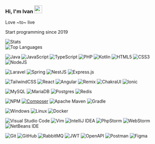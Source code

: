 ### Hi, I'm Ivan <img src="https://media.giphy.com/media/hvRJCLFzcasrR4ia7z/giphy.gif" width="25px">
<!-- [![Website](https://img.shields.io/badge/student-yes-green?style=flat)](https://google.com) -->

Love ~to~ live

Start programming since 2019

![Stats](https://github-readme-stats.vercel.app/api?username=stackpan&show_icons=true&theme=transparent&hide_border=false&count_private=true&card_width=500px)
<br>
![Top Languages](https://github-readme-stats.vercel.app/api/top-langs/?username=stackpan&layout=compact&hide_border=false&theme=transparent&card_width=500px)

![Java](https://img.shields.io/badge/Java-%23ED8B00.svg?style=flat-square&logo=openjdk&logoColor=white)
![JavaScript](https://img.shields.io/badge/Javascript-%23323330.svg?style=flat-square&logo=javascript&logoColor=%23F7DF1E)
![TypeScript](https://img.shields.io/badge/Typescript-%23007ACC.svg?style=flat-square&logo=typescript&logoColor=white)
![PHP](https://img.shields.io/badge/PHP-%23777BB4.svg?style=flat-square&logo=php&logoColor=white)
![Kotlin](https://img.shields.io/badge/Kotlin-%237F52FF.svg?style=flat-square&logo=kotlin&logoColor=white)
![HTML5](https://img.shields.io/badge/HTML-%23E34F26.svg?style=flat-square&logo=html5&logoColor=white)
![CSS3](https://img.shields.io/badge/CSS-%231572B6.svg?style=flat-square&logo=css3&logoColor=white)
![NodeJS](https://img.shields.io/badge/NodeJS-6DA55F?style=flat-square&logo=node.js&logoColor=white)

![Laravel](https://img.shields.io/badge/Laravel-%23FF2D20.svg?style=flat-square&logo=laravel&logoColor=white)
![Spring](https://img.shields.io/badge/Spring-%236DB33F.svg?style=flat-square&logo=spring&logoColor=white)
![NestJS](https://img.shields.io/badge/NestJS-%23E0234E.svg?style=flat-square&logo=nestjs&logoColor=white)
![Express.js](https://img.shields.io/badge/Express.js-%23404d59.svg?style=flat-square&logo=express&logoColor=%2361DAFB)

![TailwindCSS](https://img.shields.io/badge/TailwindCSS-%2338B2AC.svg?style=flat-square&logo=tailwind-css&logoColor=white)
![React](https://img.shields.io/badge/React-%2320232a.svg?style=flat-square&logo=react&logoColor=%2361DAFB)
![Angular](https://img.shields.io/badge/Angular-%23DD0031.svg?style=flat-square&logo=angular&logoColor=white)
![Remix](https://img.shields.io/badge/Remix-%23000.svg?style=flat-square&logo=remix&logoColor=white)
![ChakraUI](https://img.shields.io/badge/ChakraUI-%234ED1C5.svg?style=flat-square&logo=chakraui&logoColor=white)
![Ionic](https://img.shields.io/badge/Ionic-%233880FF.svg?style=flat-square&logo=Ionic&logoColor=white)

![MySQL](https://img.shields.io/badge/MySQL-%2300f.svg?style=flat-square&logo=mysql&logoColor=white)
![MariaDB](https://img.shields.io/badge/MariaDB-003545?style=flat-square&logo=mariadb&logoColor=white)
![Postgres](https://img.shields.io/badge/Postgres-%23316192.svg?style=flat-square&logo=postgresql&logoColor=white)
![Redis](https://img.shields.io/badge/Redis-%23DD0031.svg?style=flat-square&logo=redis&logoColor=white)

![NPM](https://img.shields.io/badge/NPM-%23CB3837.svg?style=flat-square&logo=npm&logoColor=white)
[![Composer](https://img.shields.io/badge/Composer-%23FFF?style=flat-square&logoColor=%23222&logo=composer)](https://getcomposer.org)
![Apache Maven](https://img.shields.io/badge/Apache%20Maven-C71A36?style=flat-square&logo=Apache%20Maven&logoColor=white)
![Gradle](https://img.shields.io/badge/Gradle-02303A.svg?style=flat-square&logo=Gradle&logoColor=white)

![Windows](https://img.shields.io/badge/Windows-0078D6?style=flat-square&logo=windows&logoColor=white)
![Linux](https://img.shields.io/badge/Linux-FCC624?style=flat-square&logo=linux&logoColor=black)
![Docker](https://img.shields.io/badge/Docker-%230db7ed.svg?style=flat-square&logo=docker&logoColor=white)

![Visual Studio Code](https://img.shields.io/badge/Visual%20Studio%20Code-0078d7.svg?style=flat-square&logo=visual-studio-code&logoColor=white)
![Vim](https://img.shields.io/badge/VIM-%2311AB00.svg?style=flat-square&logo=vim&logoColor=white)
![IntelliJ IDEA](https://img.shields.io/badge/IntellijIDEA-000000.svg?style=flat-square&logo=intellij-idea&logoColor=white)
![PhpStorm](https://img.shields.io/badge/phpstorm-143?style=flat-square&logo=PhpStorm&logoColor=black&color=black&labelColor=darkorchid)
![WebStorm](https://img.shields.io/badge/webstorm-143?style=flat-square&logo=WebStorm&logoColor=white&color=black)
![NetBeans IDE](https://img.shields.io/badge/Apache%20NetBeans-1B6AC6.svg?style=flat-square&logo=apache-netbeans-ide&logoColor=white)

![Git](https://img.shields.io/badge/Git-%23F05033.svg?style=flat-square&logo=git&logoColor=white)
![GitHub](https://img.shields.io/badge/Github-%23121011.svg?style=flat-square&logo=github&logoColor=white)
![RabbitMQ](https://img.shields.io/badge/RabbitMQ-FF6600?style=flat-square&logo=rabbitmq&logoColor=white)
![JWT](https://img.shields.io/badge/JWT-black?style=flat-square&logo=JSON%20web%20tokens)
![OpenAPI](https://img.shields.io/badge/OpenAPI-%236BA539.svg?&style=flat-square&logo=openapi%20initiative&logoColor=white)
![Postman](https://img.shields.io/badge/Postman-FF6C37?style=flat-square&logo=postman&logoColor=white)
![Figma](https://img.shields.io/badge/Figma-%23F24E1E.svg?style=flat-square&logo=figma&logoColor=white)
